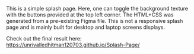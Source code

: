 This is a simple splash page. Here, one can toggle the background texture with the buttons provided at the top left corner. The HTML+CSS was generated from a pre-existing Figma file. This is not a responsive splash page and is mainly built for desktop and laptop screens displays.

Check out the final result here: https://unrivalledhitman120703.github.io/Splash-Page/
